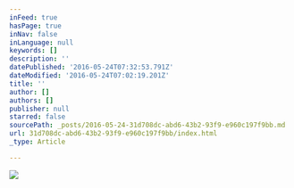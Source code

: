 ```yaml
---
inFeed: true
hasPage: true
inNav: false
inLanguage: null
keywords: []
description: ''
datePublished: '2016-05-24T07:32:53.791Z'
dateModified: '2016-05-24T07:02:19.201Z'
title: ''
author: []
authors: []
publisher: null
starred: false
sourcePath: _posts/2016-05-24-31d708dc-abd6-43b2-93f9-e960c197f9bb.md
url: 31d708dc-abd6-43b2-93f9-e960c197f9bb/index.html
_type: Article

---
```

![](https://the-grid-user-content.s3-us-west-2.amazonaws.com/76a4f7a0-ff79-4e47-a6fe-1c80cf6c7664.jpg)